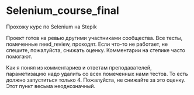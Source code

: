 # Selenium_course_final
Прохожу курс по Selenium на Stepik

Проект готов на ревью другими участниками сообщества.
Все тесты, помеченные need_review, проходят. Если что-то не работает, не спешите, пожалуйста, снижать оценку. Комментарии на степике часто помогают.

Как я понял из комментариев и ответам преподавателей, параметизацию надо удалить со всех помеченных нами тестов. То есть должно запуститься только 4.
Пожалуйста, не снижайте за это оценку. Этот пункт весьма неоднозначный. 
